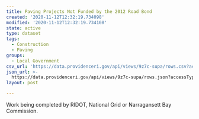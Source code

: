 ```yaml
---
title: Paving Projects Not Funded by the 2012 Road Bond
created: '2020-11-12T12:32:19.734098'
modified: '2020-11-12T12:32:19.734108'
state: active
type: dataset
tags:
  - Construction
  - Paving
groups:
  - Local Government
csv_url: 'https://data.providenceri.gov/api/views/9z7c-supa/rows.csv?accessType=DOWNLOAD'
json_url: >-
  https://data.providenceri.gov/api/views/9z7c-supa/rows.json?accessType=DOWNLOAD
layout: post

---
```

Work being completed by RIDOT, National Grid or Narragansett Bay Commission.
